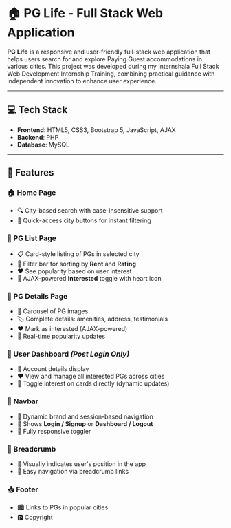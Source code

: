 # 🏠 PG Life - Full Stack Web Application

**PG Life** is a responsive and user-friendly full-stack web application that helps users search for and explore Paying Guest accommodations in various cities. This project was developed during my Internshala Full Stack Web Development Internship Training, combining practical guidance with independent innovation to enhance user experience.


---

## 💻 Tech Stack

- **Frontend**: HTML5, CSS3, Bootstrap 5, JavaScript, AJAX  
- **Backend**: PHP  
- **Database**: MySQL  

---

## 🌟 Features

### 🏠 Home Page
- 🔍 City-based search with case-insensitive support
- 🌆 Quick-access city buttons for instant filtering

### 📃 PG List Page
- 📋 Card-style listing of PGs in selected city
- 🔎 Filter bar for sorting by **Rent** and **Rating**
- ❤️ See popularity based on user interest
- 🧠 AJAX-powered **Interested** toggle with heart icon

### 📑 PG Details Page
- 📸 Carousel of PG images
- 🏷️ Complete details: amenities, address, testimonials
- ❤️ Mark as interested (AJAX-powered)
- 🔄 Real-time popularity updates

### 👤 User Dashboard *(Post Login Only)*
- 📄 Account details display
- ❤️ View and manage all interested PGs across cities
- 🔁 Toggle interest on cards directly (dynamic updates)

### 🔗 Navbar
- 📛 Dynamic brand and session-based navigation
- 👤 Shows **Login / Signup** or **Dashboard / Logout**
- 📱 Fully responsive toggler

### 🧭 Breadcrumb
- 🧩 Visually indicates user's position in the app
- 🔗 Easy navigation via breadcrumb links

### 📥 Footer
- 🏙️ Links to PGs in popular cities
- 🅿️ Copyright


